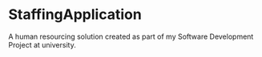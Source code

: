 # StaffingApplication
A human resourcing solution created as part of my Software Development Project at university.
